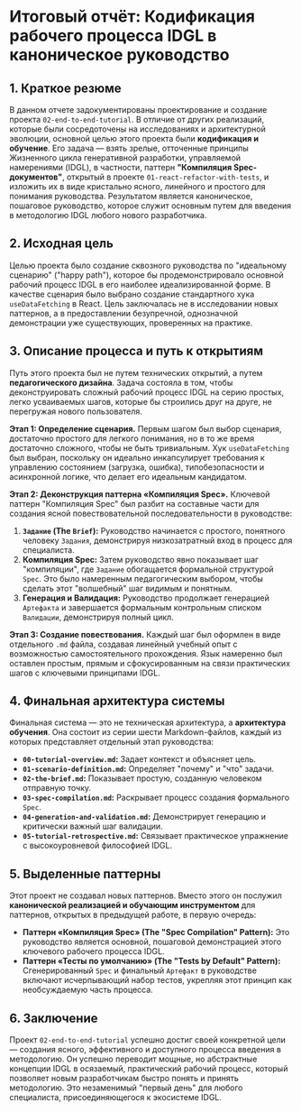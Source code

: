 # Итоговый отчёт: Кодификация рабочего процесса IDGL в каноническое руководство

## 1. Краткое резюме

В данном отчете задокументированы проектирование и создание проекта `02-end-to-end-tutorial`. В отличие от других реализаций, которые были сосредоточены на исследованиях и архитектурной эволюции, основной целью этого проекта были **кодификация и обучение**. Его задача — взять зрелые, отточенные принципы Жизненного цикла генеративной разработки, управляемой намерениями (IDGL), в частности, паттерн **"Компиляция Spec-документов"**, открытый в проекте `01-react-refactor-with-tests`, и изложить их в виде кристально ясного, линейного и простого для понимания руководства. Результатом является каноническое, пошаговое руководство, которое служит основным путем для введения в методологию IDGL любого нового разработчика.

## 2. Исходная цель

Целью проекта было создание сквозного руководства по "идеальному сценарию" ("happy path"), которое бы продемонстрировало основной рабочий процесс IDGL в его наиболее идеализированной форме. В качестве сценария было выбрано создание стандартного хука `useDataFetching` в React. Цель заключалась не в исследовании новых паттернов, а в предоставлении безупречной, однозначной демонстрации уже существующих, проверенных на практике.

## 3. Описание процесса и путь к открытиям

Путь этого проекта был не путем технических открытий, а путем **педагогического дизайна**. Задача состояла в том, чтобы деконструировать сложный рабочий процесс IDGL на серию простых, легко усваиваемых шагов, которые бы строились друг на друге, не перегружая нового пользователя.

**Этап 1: Определение сценария.** Первым шагом был выбор сценария, достаточно простого для легкого понимания, но в то же время достаточно сложного, чтобы не быть тривиальным. Хук `useDataFetching` был выбран, поскольку он идеально инкапсулирует требования к управлению состоянием (загрузка, ошибка), типобезопасности и асинхронной логике, что делает его идеальным кандидатом.

**Этап 2: Деконструкция паттерна «Компиляция Spec».** Ключевой паттерн "Компиляция Spec" был разбит на составные части для создания ясной повествовательной последовательности в руководстве:
1.  **`Задание` (The `Brief`):** Руководство начинается с простого, понятного человеку `Задания`, демонстрируя низкозатратный вход в процесс для специалиста.
2.  **Компиляция Spec:** Затем руководство явно показывает шаг "компиляции", где `Задание` обогащается формальной структурой `Spec`. Это было намеренным педагогическим выбором, чтобы сделать этот "волшебный" шаг видимым и понятным.
3.  **Генерация и Валидация:** Руководство продолжает генерацией `Артефакта` и завершается формальным контрольным списком `Валидации`, демонстрируя полный цикл.

**Этап 3: Создание повествования.** Каждый шаг был оформлен в виде отдельного `.md` файла, создавая линейный учебный опыт с возможностью самостоятельного прохождения. Язык намеренно был оставлен простым, прямым и сфокусированным на связи практических шагов с ключевыми принципами IDGL.

## 4. Финальная архитектура системы

Финальная система — это не техническая архитектура, а **архитектура обучения**. Она состоит из серии шести Markdown-файлов, каждый из которых представляет отдельный этап руководства:
*   **`00-tutorial-overview.md`:** Задает контекст и объясняет цель.
*   **`01-scenario-definition.md`:** Определяет "почему" и "что" задачи.
*   **`02-the-brief.md`:** Показывает простую, созданную человеком отправную точку.
*   **`03-spec-compilation.md`:** Раскрывает процесс создания формального `Spec`.
*   **`04-generation-and-validation.md`:** Демонстрирует генерацию и критически важный шаг валидации.
*   **`05-tutorial-retrospective.md`:** Связывает практическое упражнение с высокоуровневой философией IDGL.

## 5. Выделенные паттерны

Этот проект не создавал новых паттернов. Вместо этого он послужил **канонической реализацией и обучающим инструментом** для паттернов, открытых в предыдущей работе, в первую очередь:
*   **Паттерн «Компиляция Spec» (The "Spec Compilation" Pattern):** Это руководство является основной, пошаговой демонстрацией этого ключевого рабочего процесса IDGL.
*   **Паттерн «Тесты по умолчанию» (The "Tests by Default" Pattern):** Сгенерированный `Spec` и финальный `Артефакт` в руководстве включают исчерпывающий набор тестов, укрепляя этот принцип как необсуждаемую часть процесса.

## 6. Заключение

Проект `02-end-to-end-tutorial` успешно достиг своей конкретной цели — создания ясного, эффективного и доступного процесса введения в методологию. Он успешно переводит мощные, но абстрактные концепции IDGL в осязаемый, практический рабочий процесс, который позволяет новым разработчикам быстро понять и принять методологию. Это незаменимый "первый день" для любого специалиста, присоединяющегося к экосистеме IDGL.
